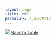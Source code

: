 ```yaml
---
layout: page
title: "MPI"
permalink: /_mds/MPI/
---
```


![](../../alns_9.28.22/aln_5HSAA067069-1_0.959.png?raw=true
)
[Back to Table](../../display)
